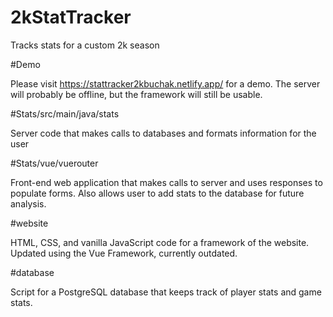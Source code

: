 # 2kStatTracker
Tracks stats for a custom 2k season

#Demo

Please visit https://stattracker2kbuchak.netlify.app/ for a demo. The server will probably be offline, but the framework will still be usable.



#Stats/src/main/java/stats

Server code that makes calls to databases and formats information for the user


#Stats/vue/vuerouter

Front-end web application that makes calls to server and uses responses to populate forms. Also allows user to add stats to the database for future analysis.

#website

HTML, CSS, and vanilla JavaScript code for a framework of the website. Updated using the Vue Framework, currently outdated.


#database

Script for a PostgreSQL database that keeps track of player stats and game stats.

